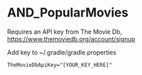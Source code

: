 # AND_PopularMovies

Requires an API key from The Movie Db, https://www.themoviedb.org/account/signup

Add key to ~/.gradle/gradle.properties

``TheMovieDbApiKey="[YOUR_KEY_HERE]"``

